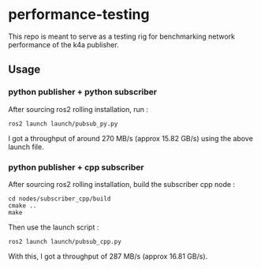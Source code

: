 # performance-testing

This repo is meant to serve as a testing rig for benchmarking network performance of the k4a publisher.

## Usage
### python publisher + python subscriber
After sourcing ros2 rolling installation, run :

```
ros2 launch launch/pubsub_py.py
```
I got a throughput of around 270 MB/s (approx 15.82 GB/s) using the above launch file.

### python publisher + cpp subscriber
After sourcing ros2 rolling installation, build the subscriber cpp node :
```
cd nodes/subscriber_cpp/build
cmake ..
make
```
Then use the launch script :

```
ros2 launch launch/pubsub_cpp.py
```
With this, I got a throughput of 287 MB/s (approx 16.81 GB/s).
